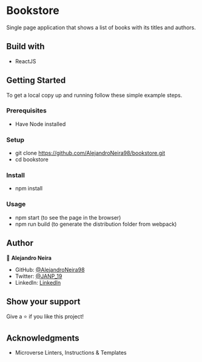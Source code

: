 # Bookstore


Single page application that shows a list of books with its titles and authors.


## Build with
- ReactJS

## Getting Started

To get a local copy up and running follow these simple example steps.

### Prerequisites
- Have Node installed
### Setup
- git clone https://github.com/AlejandroNeira98/bookstore.git
- cd bookstore
### Install
- npm install 
### Usage
- npm start (to see the page in the browser)
- npm run build (to generate the distribution folder from webpack)

## Author

👤 **Alejandro Neira**

- GitHub: [@AlejandroNeira98](https://github.com/AlejandroNeira98)
- Twitter: [@JANP_19](https://twitter.com/JANP_19)
- LinkedIn: [LinkedIn](https://www.linkedin.com/in/alejandro-neira-0b45b6226/)

## Show your support

Give a ⭐️ if you like this project!

## Acknowledgments

- Microverse Linters, Instructions & Templates